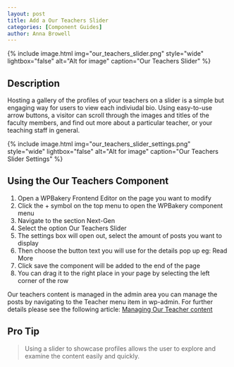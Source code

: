```yaml
---
layout: post
title: Add a Our Teachers Slider
categories: [Component Guides]
author: Anna Browell
---
```

{% include image.html img="our_teachers_slider.png" style="wide" lightbox="false" alt="Alt for image" caption="Our Teachers Slider" %}


## Description

Hosting a gallery of the profiles of your teachers on a slider is a simple but engaging way for users to view each indiviudal bio. Using easy-to-use arrow buttons, a visitor can scroll through the images and titles of the faculty members, and find out more about a particular teacher, or your teaching staff in general.


{% include image.html img="our_teachers_slider_settings.png" style="wide" lightbox="false" alt="Alt for image" caption="Our Teachers Slider Settings" %}


## Using the Our Teachers Component

1. Open a WPBakery Frontend Editor on the page you want to modify
2. Click the + symbol on the top menu to open the WPBakery component menu
3. Navigate to the section Next-Gen
4. Select the option Our Teachers Slider
5. The settings box will open out, select the amount of posts you want to display
6. Then choose the button text you will use for the details pop up eg: Read More
7. Click save the component will be added to the end of the page
8. You can drag it to the right place in your page by selecting the left corner of the row

Our teachers content is managed in the admin area you can manage the posts by navigating to the Teacher menu item in wp-admin. For further details please see the following article:
[Managing Our Teacher content](/Shutta-Cognita-NextGen/CPT-Teachers/)


## Pro Tip
> Using a slider to showcase profiles allows the user to explore and examine the content easily and quickly.

